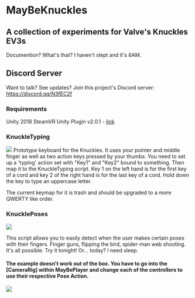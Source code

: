 # MayBeKnuckles
## A collection of experiments for Valve's Knuckles EV3s
Documention? What's that? I haven't slept and it's 6AM.

## Discord Server
Want to talk? See updates? Join this project's Discord server: https://discord.gg/N3fEC2f

### Requirements
Unity 2018
SteamVR Unity Plugin v2.0.1 - [link](https://github.com/ValveSoftware/steamvr_unity_plugin/releases)

### KnuckleTyping
[![](https://imgur.com/UPXRfwz.gif)](https://imgur.com/UPXRfwz "Animated")
Prototype keyboard for the Knuckles. It uses your pointer and middle finger as well as two action keys pressed by your thumbs. You need to set up a 'typing' action set with "Key1" and "Key2" bound to something. Then map it to the KnuckleTyping script. Key 1 on the left hand is for the first key of a cord and key 2 of the right hand is for the last key of a cord. Hold down the key to type an uppercase letter.

The current keymap for it is trash and should be upgraded to a more QWERTY like order.

### KnucklePoses
[![](https://i.imgur.com/8wModys.gif)](https://i.imgur.com/8wModys "Animated")

This script allows you to easily detect when the user makes certain poses with their fingers. Finger guns, flipping the bird, spider-man web shooting. It's all possible. Try it tonight! Or... today? I need sleep.

#### The example doesn't work out of the box. You have to go into the [CameraRig] within MayBePlayer and change each of the controllers to use their respective Pose Action.

![](https://i.imgur.com/g8Zpc9g.png)

